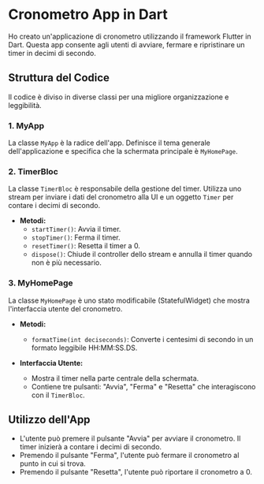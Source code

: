 # Cronometro App in Dart

Ho creato un'applicazione di cronometro utilizzando il framework Flutter in Dart. Questa app consente agli utenti di avviare, fermare e ripristinare un timer in decimi di secondo.

## Struttura del Codice

Il codice è diviso in diverse classi per una migliore organizzazione e leggibilità.

### 1. **MyApp**

La classe `MyApp` è la radice dell'app. Definisce il tema generale dell'applicazione e specifica che la schermata principale è `MyHomePage`.

### 2. **TimerBloc**

La classe `TimerBloc` è responsabile della gestione del timer. Utilizza uno stream per inviare i dati del cronometro alla UI e un oggetto `Timer` per contare i decimi di secondo.

- **Metodi:**
  - `startTimer()`: Avvia il timer.
  - `stopTimer()`: Ferma il timer.
  - `resetTimer()`: Resetta il timer a 0.
  - `dispose()`: Chiude il controller dello stream e annulla il timer quando non è più necessario.

### 3. **MyHomePage**

La classe `MyHomePage` è uno stato modificabile (StatefulWidget) che mostra l'interfaccia utente del cronometro.

- **Metodi:**
  - `formatTime(int deciseconds)`: Converte i centesimi di secondo in un formato leggibile HH:MM:SS.DS.
  
- **Interfaccia Utente:**
  - Mostra il timer nella parte centrale della schermata.
  - Contiene tre pulsanti: "Avvia", "Ferma" e "Resetta" che interagiscono con il `TimerBloc`.

## Utilizzo dell'App

- L'utente può premere il pulsante "Avvia" per avviare il cronometro. Il timer inizierà a contare i decimi di secondo.
- Premendo il pulsante "Ferma", l'utente può fermare il cronometro al punto in cui si trova.
- Premendo il pulsante "Resetta", l'utente può riportare il cronometro a 0.
